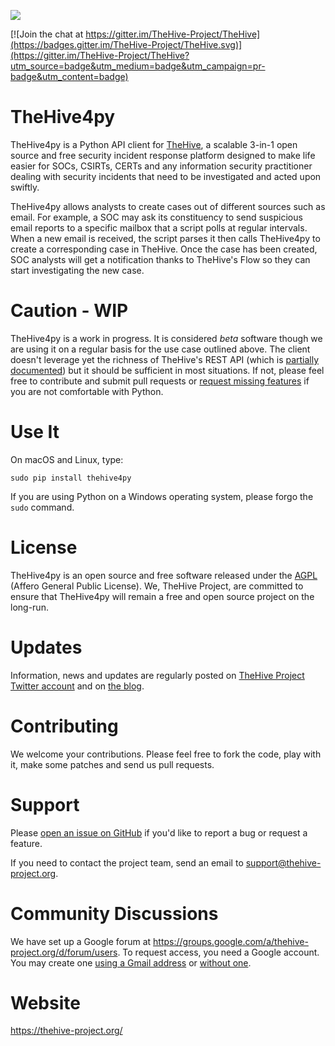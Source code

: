 
![](https://thehive-project.org/img/logo.png)


[![Join the chat at https://gitter.im/TheHive-Project/TheHive](https://badges.gitter.im/TheHive-Project/TheHive.svg)](https://gitter.im/TheHive-Project/TheHive?utm_source=badge&utm_medium=badge&utm_campaign=pr-badge&utm_content=badge)


# TheHive4py
TheHive4py is a Python API client for [TheHive](https://thehive-project.org/), a scalable 3-in-1 open source and free security incident response platform designed to make life easier for SOCs, CSIRTs, CERTs and any information security practitioner dealing with security incidents that need to be investigated and acted upon swiftly.

TheHive4py allows analysts to create cases out of different sources such as email. For example, a SOC may ask its constituency to send suspicious email reports to a specific mailbox that a script polls at regular intervals. When a new email is received, the script parses it then calls TheHive4py to create a corresponding case in TheHive. Once the case has been created, SOC analysts will get a notification thanks to TheHive's Flow so they can start investigating the new case.

# Caution - WIP
TheHive4py is a work in progress. It is considered *beta* software though we are using it on a regular basis for the use case outlined above. The client doesn't leverage yet the richness of TheHive's REST API (which is [partially documented](https://github.com/CERT-BDF/TheHive/wiki/API%20documentation)) but it should be sufficient in most situations. If not, please feel free to contribute and submit pull requests or [request missing features](https://github.com/CERT-BDF/TheHive4py/issues/new) if you are not comfortable with Python.

# Use It
On macOS and Linux, type:
```
sudo pip install thehive4py
```

If you are using Python on a Windows operating system, please forgo the `sudo` command.

# License
TheHive4py is an open source and free software released under the [AGPL](https://github.com/CERT-BDF/TheHive/blob/master/LICENSE) (Affero General Public License). We, TheHive Project, are committed to ensure that TheHive4py will remain a free and open source project on the long-run.

# Updates
Information, news and updates are regularly posted on [TheHive Project Twitter account](https://twitter.com/thehive_project) and on [the blog](https://blog.thehive-project.org/).

# Contributing
We welcome your contributions. Please feel free to fork the code, play with it, make some patches and send us pull requests.

# Support
Please [open an issue on GitHub](https://github.com/CERT-BDF/TheHive4py/issues/new) if you'd like to report a bug or request a feature.

If you need to contact the project team, send an email to <support@thehive-project.org>.

# Community Discussions
We have set up a Google forum at <https://groups.google.com/a/thehive-project.org/d/forum/users>. To request access, you need a Google account. You may create one [using a Gmail address](https://accounts.google.com/SignUp?hl=en) or [without one](https://accounts.google.com/SignUpWithoutGmail?hl=en).

# Website
<https://thehive-project.org/>
